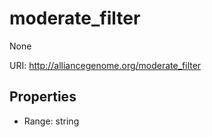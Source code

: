 # moderate_filter

None

URI: http://alliancegenome.org/moderate_filter



<!-- no inheritance hierarchy -->


## Properties

 * Range: string



